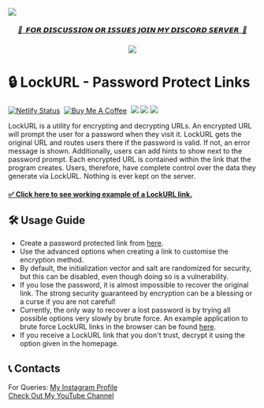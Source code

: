 <a href="https://lockurl.netlify.app/"><img src="https://bit.ly/3ZRfJEy"></a>

<h5 align="center"><a href="https://discord.gg/ZuuWJm7MR3">🔴 ‎ ‎𝙁𝙊𝙍 𝘿𝙄𝙎𝘾𝙐𝙎𝙎𝙄𝙊𝙉 𝙊𝙍 𝙄𝙎𝙎𝙐𝙀𝙎 𝙅𝙊𝙄𝙉 𝙈𝙔 𝘿𝙄𝙎𝘾𝙊𝙍𝘿 𝙎𝙀𝙍𝙑𝙀𝙍‎ ‎ 🔴</a></h5><p align="center"><a href="https://discord.gg/ZuuWJm7MR3"><img src="https://dcbadge.vercel.app/api/server/uavTPkr"/></a></p>

# 🔒 LockURL - Password Protect Links
[![Netlify Status](https://api.netlify.com/api/v1/badges/72e6b5dc-96f8-4c8c-af94-a9c626cd2db1/deploy-status)](https://app.netlify.com/sites/lockurl/deploys)‎ ‎
[![Buy Me A Coffee](https://img.shields.io/open-vsx/stars/redhat/java?color=D8B024&label=buy%20me%20a%20coffee&style=flat)](https://www.buymeacoffee.com/utsanjan)‎ ‎
[![](https://img.shields.io/github/license/utsanjan/LockURL?logoColor=red&style=flat)](https://github.com/utsanjan/LockURL/blob/main/LICENSE)‎ ‎
[![](https://img.shields.io/github/languages/count/utsanjan/LockURL?style=flat)](https://github.com/utsanjan/LockURL/search?l=shell)‎ ‎
[![](https://img.shields.io/github/languages/top/utsanjan/LockURL?color=light%20green&style=flat)](https://github.com/utsanjan/LockURL)‎ ‎ <br>

LockURL is a utility for encrypting and decrypting URLs. An encrypted URL will prompt the user for a password when they visit it. LockURL gets the original URL and routes users there if the password is valid. If not, an error message is shown. Additionally, users can add hints to show next to the password prompt. Each encrypted URL is contained within the link that the program creates. Users, therefore, have complete control over the data they generate via LockURL. Nothing is ever kept on the server.
#### [✅ Click here to see working example of a LockURL link.](https://lockurl.netlify.app/#eyJ2IjoiMC4wLjEiLCJlIjoiSGZlcHBodFJvZjgrYm55ZlR6Qkx4RlJWMEdvdXUxRWxIUHFweStNaWg2RTVKU2F1YjQweDhRPT0iLCJoIjoiMSsxPT8g8J+YgyIsInMiOiIrSHNnd3FsSUZHMVk0c2lrcmY2TjVRPT0iLCJpIjoiU2h5RzNUdjJsdmljaWNKRyJ9)

## 🛠️ Usage Guide
- Create a password protected link from [here](https://lockurl.netlify.app/).
- Use the advanced options when creating a link to customise the encryption method.
- By default, the initialization vector and salt are randomized for security, but this can be disabled, even though doing so is a vulnerability.
- If you lose the password, it is almost impossible to recover the original link. The strong security guaranteed by encryption can be a blessing or a curse if you are not careful!
- Currently, the only way to recover a lost password is by trying all possible options very slowly by brute force. An example application to brute force LockURL links in the browser can be found [here](https://lockurl.netlify.app/bruteforce/).
- If you receive a LockURL link that you don't trust, decrypt it using the option given in the homepage.

## 📞 Contacts
For Queries: [My Instagram Profile](https://www.instagram.com/utsanjan/)  
[Check Out My YouTube Channel](https://www.youtube.com/DopeSatan)
